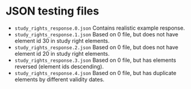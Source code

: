 # JSON testing files

- `study_rights_response.0.json`
  Contains realistic example response.
- `study_rights_response.1.json`
  Based on 0 file, but does not have element id 30 in study right elements.
- `study_rights_response.2.json`
  Based on 0 file, but does not have element id 20 in study right elements.
- `study_rights_response.3.json`
  Based on 0 file, but has elements reversed (element ids descending).
- `study_rights_response.4.json`
  Based on 0 file, but has duplicate elements by different validity dates.
